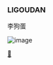 ### LIGOUDAN
李狗蛋

![image](https://7669-vichily-ergou-1257249180.tcb.qcloud.la/QQ图片20181230114234.jpg?sign=081997d2785e0a31d312d5381cb0a613&t=1552039378)


[🐷](https://github.com/vichily/LIGOUDAN/issues/1)

